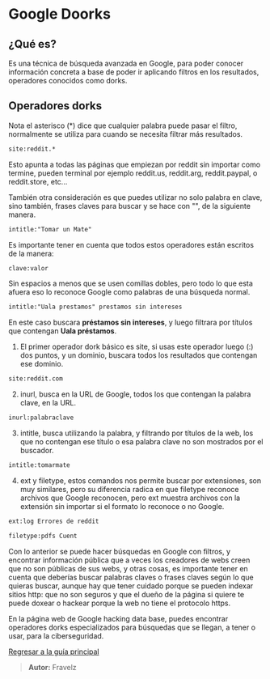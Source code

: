 # Google Doorks

## ¿Qué es?

Es una técnica de búsqueda avanzada en Google, para poder conocer información concreta a base de poder ir aplicando filtros en los resultados, operadores conocidos como dorks.

## Operadores dorks

Nota el asterisco (*) dice que cualquier palabra puede pasar el filtro, normalmente se utiliza para cuando se necesita filtrar más resultados.

``` txt
site:reddit.*
```

Esto apunta a todas las páginas que empiezan por reddit sin importar como termine, pueden terminal por ejemplo reddit.us, reddit.arg, reddit.paypal, o reddit.store, etc...

También otra consideración es que puedes utilizar no solo palabra en clave, sino también, frases claves para buscar y se hace con "", de la siguiente manera.

``` txt
intitle:"Tomar un Mate"
```

Es importante tener en cuenta que todos estos operadores están escritos de la manera:

``` txt
clave:valor
```

Sin espacios a menos que se usen comillas dobles, pero todo lo que esta afuera eso lo reconoce Google como palabras de una búsqueda normal.

``` txt
intitle:"Uala prestamos" prestamos sin intereses
```

En este caso buscara **préstamos sin intereses**, y luego filtrara por títulos que contengan **Uala préstamos**.

1. El primer operador dork básico es site, si usas este operador luego (:) dos puntos, y un dominio, buscara todos los resultados que contengan ese dominio.

``` txt
site:reddit.com
```

2. inurl, busca en la URL de Google, todos los que contengan la palabra clave, en la URL.

``` txt
inurl:palabraclave
```

3. intitle, busca utilizando la palabra, y filtrando por títulos de la web, los que no contengan ese título o esa palabra clave no son mostrados por el buscador.

``` txt
intitle:tomarmate
```

4. ext y filetype, estos comandos nos permite buscar por extensiones, son muy similares, pero su diferencia radica en que filetype reconoce archivos que Google reconocen, pero ext muestra archivos con la extensión sin importar si el formato lo reconoce o no Google.

``` txt
ext:log Errores de reddit
```

``` txt
filetype:pdfs Cuent
```

Con lo anterior se puede hacer búsquedas en Google con filtros, y encontrar información pública que a veces los creadores de webs creen que no son públicas de sus webs, y otras cosas, es importante tener en cuenta que deberías buscar palabras claves o frases claves según lo que quieras buscar, aunque hay que tener cuidado porque se pueden indexar sitios http: que no son seguros y que el dueño de la página si quiere te puede doxear o hackear porque la web no tiene el protocolo https.

En la página web de Google hacking data base, puedes encontrar operadores dorks especializados para búsquedas que se llegan, a tener o usar, para la ciberseguridad.

[Regresar a la guía principal](./../readme.md#5-osint)

> **Autor:** Fravelz
